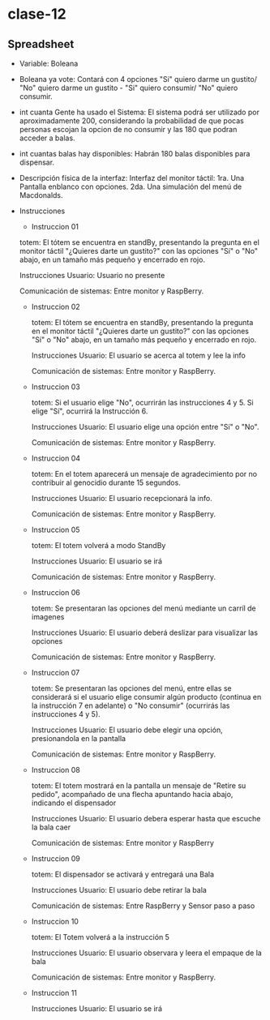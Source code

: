# clase-12
## Spreadsheet

- Variable: Boleana

- Boleana ya vote: Contará con 4 opciones  "Si" quiero darme un gustito/ "No" quiero darme un gustito   - "Si" quiero consumir/ "No" quiero consumir.

- int cuanta Gente ha usado el Sistema: El sistema podrá ser utilizado por aproximadamente 200, considerando la probabilidad de que pocas personas escojan la opcion de no consumir y las 180 que podran acceder a balas.

- int cuantas balas hay disponibles: Habrán 180 balas disponibles para dispensar.

- Descripción física de la interfaz: Interfaz del monitor táctil: 1ra. Una Pantalla enblanco con opciones. 2da. Una simulación del menú de Macdonalds.

- Instrucciones
   - Instruccion 01
  
  totem: El tótem se encuentra en standBy, presentando la pregunta en el monitor táctil "¿Quieres darte un gustito?" con las opciones "Sí" o "No" abajo, en un tamaño  más pequeño y encerrado en rojo.
           
  Instrucciones Usuario: Usuario no presente
           
  Comunicación de sistemas: Entre monitor y RaspBerry.
       
   - Instruccion 02

     totem: El tótem se encuentra en standBy, presentando la pregunta en el monitor táctil "¿Quieres darte un gustito?" con las opciones "Sí" o "No" abajo, en un tamaño más pequeño y encerrado en rojo.
         
     Instrucciones Usuario: El usuario se acerca al totem y lee la info 
         
     Comunicación de sistemas: Entre monitor y RaspBerry.

   - Instruccion 03

     totem: Si el usuario elige "No", ocurrirán las instrucciones 4 y 5. Si elige "Sí", ocurrirá la Instrucción 6.
         
     Instrucciones Usuario: El usuario elige una opción entre "Sí" o "No".
         
     Comunicación de sistemas: Entre monitor y RaspBerry.

    - Instruccion 04

       totem: En el totem aparecerá un mensaje de agradecimiento por no contribuir al genocidio durante 15 segundos.
           
       Instrucciones Usuario: El usuario recepcionará la info. 
           
       Comunicación de sistemas: Entre monitor y RaspBerry.
   
   - Instruccion 05

       totem: El totem volverá a modo StandBy
           
       Instrucciones Usuario: El usuario se irá
           
       Comunicación de sistemas: Entre monitor y RaspBerry.

   - Instruccion 06
  
       totem: Se presentaran las opciones del menú mediante un carríl de imagenes 
           
       Instrucciones Usuario: El usuario deberá deslizar para visualizar las opciones
           
       Comunicación de sistemas: Entre monitor y RaspBerry.

   - Instruccion 07

       totem: Se presentaran las opciones del menú, entre ellas se considerará si el usuario elige consumir algún producto (continua en la instrucción 7 en adelante) o "No consumir" (ocurrirás las instrucciones 4 y 5). 
           
       Instrucciones Usuario: El usuario debe elegir una opción, presionandola en la pantalla 
           
       Comunicación de sistemas: Entre monitor y RaspBerry.

   - Instruccion 08

       totem: El totem mostrará en la pantalla un mensaje de "Retire su pedido", acompañado de una flecha apuntando hacia abajo, indicando el dispensador
           
       Instrucciones Usuario: El usuario debera esperar hasta que escuche la bala caer 
           
       Comunicación de sistemas: Entre monitor y  RaspBerry 

   - Instruccion 09

       totem: El dispensador se activará y entregará una Bala 
           
       Instrucciones Usuario: El usuario debe retirar la bala 
           
       Comunicación de sistemas: Entre  RaspBerry y Sensor paso a paso
   - Instruccion 10

       totem: El Totem volverá a la instrucción 5
           
       Instrucciones Usuario: El usuario observara y leera el empaque de la bala
           
       Comunicación de sistemas: Entre monitor y RaspBerry.

   - Instruccion 11
      
      Instrucciones Usuario: El usuario se irá
           
